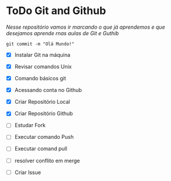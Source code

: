 # ToDo Git and Github

*Nesse repositório vamos ir marcando o que já aprendemos e que desejamos aprende rnas aulas de Git e Guthib*

`
git commit -m "Olá Mundo!"
`

- [x] Instalar Git na máquina
- [x] Revisar comandos Unix
- [x] Comando básicos git
- [x] Acessando conta no Github
- [x] Criar Repositório Local
- [x] Criar Repositório Github
- [ ] Estudar Fork
- [ ] Executar comando Push
- [ ] Executar comand pull
- [ ] resolver conflito em merge
- [ ] Criar Issue



